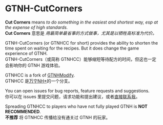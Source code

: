 # GTNH-CutCorners

**Cut Corners** means *to do something in the easiest and shortest way, esp at the expense of high standards.*\
**Cut Corners** 意思是 *用最简单最省事的方式做事，尤其是以牺牲高标准为代价。*

GTNH-CutCorners (or GTNHCC for short) provides the ability to shorten the time spent on waiting for the recipes.
But it does change the game experience of GTNH.\
GTNH-CutCorners（或简称 GTNHCC）能够缩短等待配方的时间，但这也一定会影响你的 GTNH 游戏体验。

GTNHCC is a fork of [GTNHModify](https://github.com/wohaopa/GTNHModify).\
GTNHCC 是[万宁NH](https://github.com/wohaopa/GTNHModify)[*](https://www.mcmod.cn/class/15362.html)的一个分支。

You can open issues for bug reports, feature requests and suggestions.\
你可以在 issues 里提交问题，请求功能和提出建议，或者[直接联系我](https://op.elytra.cn/about.html#%E4%B8%8E%E6%88%91%E8%81%94%E7%B3%BB)。

Spreading GTNHCC to players who have not fully played GTNH is **NOT RECOMMENDED**.\
**不推荐** 将 GTNHCC 传播给没有通关过 GTNH 的玩家。
